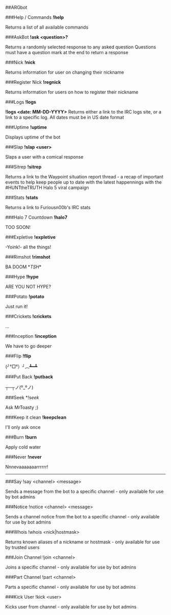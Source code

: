 ##ARGbot

###Help / Commands
**!help**

Returns a list of all available commands


###AskBot
**!ask \<question\>?**

Returns a randomly selected response to any asked question
Questions must have a question mark at the end to return a response


###Nick
**!nick**

Returns information for user on changing their nickname


###Register Nick
**!regnick**

Returns information for users on how to register their nickname


###Logs
**!logs**

**!logs \<date: MM-DD-YYYY\>**
Returns either a link to the IRC logs site, or a link to a specific log. All dates must be in US date format

###Uptime
**!uptime**

Displays uptime of the bot


###Slap
**!slap \<user\>**

Slaps a user with a comical response


###Sitrep
**!sitrep**

Returns a link to the Waypoint situation report thread - a recap of important events to help keep people up to date with the latest happennings with the #HUNTtheTRUTH Halo 5 viral campaign


###Stats
**!stats**

Returns a link to Furiousn00b's IRC stats


###Halo 7 Countdown
**!halo7**

TOO SOON!


###Expletive
**!expletive**

-Yoink!- all the things!


###Rimshot
**!rimshot**

BA DOOM \*_TSH_\*


###Hype
**!hype**

ARE YOU NOT HYPE?


###Potato
**!potato**

Just run it!


###Crickets
**!crickets**

...


###Inception
**!inception**

We have to go deeper


###Flip
**!flip**

(╯°□°）╯︵┻━┻


###Put Back
**!putback**

┬─┬ノ(º_ºノ)


###Seek
**!seek*

Ask MrToasty ;)


###Keep it clean
**!keepclean**

I'll only ask once


###Burn
**!burn**

Apply cold water


###Never
**!never**

Nnnevaaaaaaarrrrrr!


- - -


###Say
!say \<channel\> \<message\>

Sends a message from the bot to a specific channel - only available for use by bot admins

###Notice
!notice \<channel\> \<message\>

Sends a channel notice from the bot to a specific channel - only available for use by bot admins

###Whois
!whois \<nick|hostmask\>

Returns known aliases of a nickname or hostmask - only available for use by trusted users

###Join Channel
!join \<channel\>

Joins a specific channel - only available for use by bot admins

###Part Channel
!part \<channel\>

Parts a specific channel - only available for use by bot admins

###Kick User
!kick \<user\>

Kicks user from channel - only available for use by bot admins
